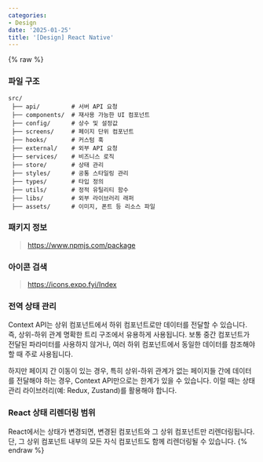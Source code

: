 ```yaml
---
categories:
- Design
date: '2025-01-25'
title: '[Design] React Native'
---
```


{% raw %}
### 파일 구조
```
src/
 ├── api/         # 서버 API 요청
 ├── components/  # 재사용 가능한 UI 컴포넌트
 ├── config/      # 상수 및 설정값
 ├── screens/     # 페이지 단위 컴포넌트
 ├── hooks/       # 커스텀 훅
 ├── external/    # 외부 API 요청
 ├── services/    # 비즈니스 로직
 ├── store/       # 상태 관리
 ├── styles/      # 공통 스타일링 관리
 ├── types/       # 타입 정의
 ├── utils/       # 정적 유틸리티 함수
 ├── libs/        # 외부 라이브러리 래퍼
 ├── assets/      # 이미지, 폰트 등 리소스 파일
```

### 패키지 정보
> https://www.npmjs.com/package<br>

### 아이콘 검색
> https://icons.expo.fyi/Index<br>

### 전역 상태 관리
Context API는 상위 컴포넌트에서 하위 컴포넌트로만 데이터를 전달할 수 있습니다. 즉, 상위-하위 관계 명확한 트리 구조에서 유용하게 사용됩니다. 보통 중간 컴포넌트가 전달된 파라미터를 사용하지 않거나, 여러 하위 컴포넌트에서 동일한 데이터를 참조해야 할 때 주로 사용됩니다.

하지만 페이지 간 이동이 있는 경우, 특히 상위-하위 관계가 없는 페이지들 간에 데이터를 전달해야 하는 경우, Context API만으로는 한계가 있을 수 있습니다. 이럴 때는 상태 관리 라이브러리(예: Redux, Zustand)를 활용해야 합니다.

### React 상태 리렌더링 범위
React에서는 상태가 변경되면, 변경된 컴포넌트와 그 상위 컴포넌트만 리렌더링됩니다. 단, 그 상위 컴포넌트 내부의 모든 자식 컴포넌트도 함께 리렌더링될 수 있습니다.
{% endraw %}
